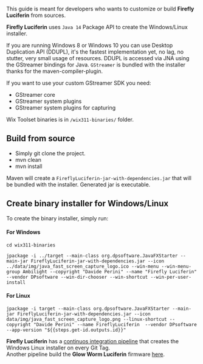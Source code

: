 This guide is meant for developers who wants to customize or build **Firefly Luciferin** from sources.

**Firefly Luciferin** uses `Java 14` Package API to create the Windows/Linux installer.

If you are running Windows 8 or Windows 10 you can use Desktop Duplication API (DDUPL), it's the fastest implementation yet, no lag, no stutter, very small usage of resources. DDUPL is accessed via JNA using the GStreamer bindings for Java.
`GStreamer` is bundled with the installer thanks for the maven-compiler-plugin. 

If you want to use your custom GStreamer SDK you need:
- GStreamer core
- GStreamer system plugins
- GStreamer system plugins for capturing

Wix Toolset binaries is in `/wix311-binaries/` folder.

## Build from source
- Simply git clone the project.
- mvn clean
- mvn install  

Maven will create a `FireflyLuciferin-jar-with-dependencies.jar` that will be bundled with the installer. Generated jar is executable.

## Create binary installer for Windows/Linux
To create the binary installer, simply run:
#### For Windows
`cd wix311-binaries`  

`jpackage -i ../target --main-class org.dpsoftware.JavaFXStarter --main-jar FireflyLuciferin-jar-with-dependencies.jar --icon ../data/img/java_fast_screen_capture_logo.ico --win-menu --win-menu-group Ambilight --copyright "Davide Perini" --name "Firefly Luciferin"  --vendor DPsoftware --win-dir-chooser --win-shortcut --win-per-user-install`  

#### For Linux
`jpackage -i target --main-class org.dpsoftware.JavaFXStarter --main-jar FireflyLuciferin-jar-with-dependencies.jar --icon data/img/java_fast_screen_capture_logo.png --linux-shortcut --copyright "Davide Perini" --name FireflyLuciferin  --vendor DPsoftware --app-version "${{steps.get-id.outputs.id}}"`

**Firefly Luciferin** has a [continuos integration pipeline](https://github.com/sblantipodi/firefly_luciferin/actions) that creates the Windows Linux installer on every Git Tag.  
Another pipeline build the **Glow Worm Luciferin** firmware [here](https://github.com/sblantipodi/glow_worm_luciferin/actions).